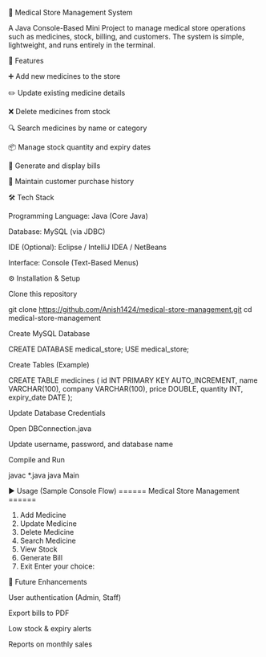 🏥 Medical Store Management System 

A Java Console-Based Mini Project to manage medical store operations such as medicines, stock, billing, and customers. The system is simple, lightweight, and runs entirely in the terminal.

📌 Features

➕ Add new medicines to the store

✏️ Update existing medicine details

❌ Delete medicines from stock

🔍 Search medicines by name or category

📦 Manage stock quantity and expiry dates

🧾 Generate and display bills

👥 Maintain customer purchase history

🛠 Tech Stack

Programming Language: Java (Core Java)

Database: MySQL (via JDBC)

IDE (Optional): Eclipse / IntelliJ IDEA / NetBeans

Interface: Console (Text-Based Menus)

⚙️ Installation & Setup

Clone this repository

git clone https://github.com/Anish1424/medical-store-management.git
cd medical-store-management


Create MySQL Database

CREATE DATABASE medical_store;
USE medical_store;


Create Tables (Example)

CREATE TABLE medicines (
    id INT PRIMARY KEY AUTO_INCREMENT,
    name VARCHAR(100),
    company VARCHAR(100),
    price DOUBLE,
    quantity INT,
    expiry_date DATE
);


Update Database Credentials

Open DBConnection.java

Update username, password, and database name

Compile and Run

javac *.java
java Main

▶️ Usage (Sample Console Flow)
====== Medical Store Management ======
1. Add Medicine
2. Update Medicine
3. Delete Medicine
4. Search Medicine
5. View Stock
6. Generate Bill
7. Exit
Enter your choice: 

🔮 Future Enhancements

User authentication (Admin, Staff)

Export bills to PDF

Low stock & expiry alerts

Reports on monthly sales
